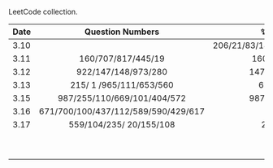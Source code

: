 LeetCode collection.

| Date | Question Numbers | :sparkles: Star ! |Second|Third|Forth|Fifth|
| :---  | :--: | :--:|:--:|:--:|:--:|---:|
|3.10   |                          |206/21/83/141/234/203/160/2|    |   |   |   |
|3.11   |160/707/817/445/19        |160/707/19 |  |   |   |   |
|3.12   |922/147/148/973/280       |147/148/280  |   |   |   |   |
|3.13   |215/ 1 /965/111/653/560    |653/560  |  |   |   |   |
|3.15   |987/255/110/669/101/404/572  |987/255/101  |   |   |   |   |
|3.16   |671/700/100/437/112/589/590/429/617   |437   |   |   |   |   |
|3.17   |559/104/235/ 20/155/108   |235/20   |   |   |   |   |
|   |   |   |   |   |   |   |
|   |   |   |   |   |   |   |
|   |   |   |   |   |   |   |
|   |   |   |   |   |   |   |
|   |   |   |   |   |   |   |
|   |   |   |   |   |   |   |
|   |   |   |   |   |   |   |
|   |   |   |   |   |   |   |
|   |   |   |   |   |   |   |




